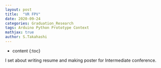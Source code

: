 ```yaml
---
layout: post
title:  "VR FPV"
date: 2020-09-24
categories: Graduation_Research
tags: Arduino Python Prototype Context
mathjax: true
author: S.Takahashi
---
```


* content
{:toc}

I set about writing resume and making poster for Intermediate conference.